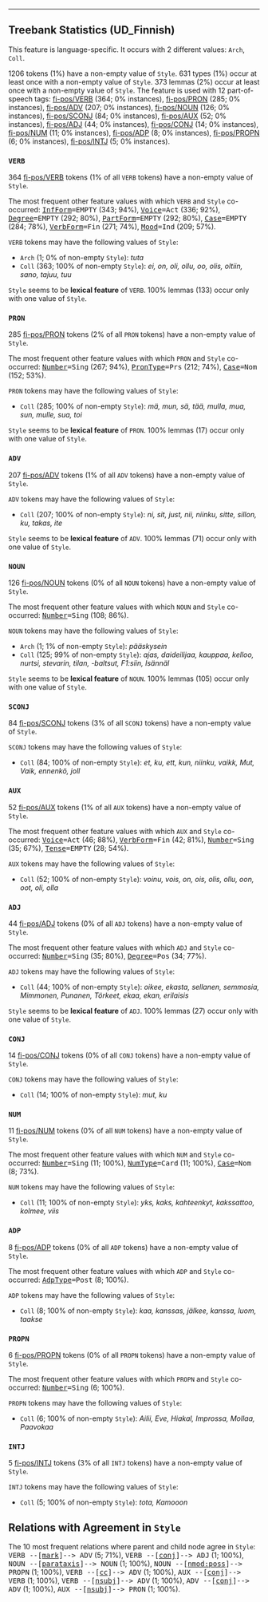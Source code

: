 

--------------------------------------------------------------------------------

## Treebank Statistics (UD_Finnish)

This feature is language-specific.
It occurs with 2 different values: `Arch`, `Coll`.

1206 tokens (1%) have a non-empty value of `Style`.
631 types (1%) occur at least once with a non-empty value of `Style`.
373 lemmas (2%) occur at least once with a non-empty value of `Style`.
The feature is used with 12 part-of-speech tags: [fi-pos/VERB]() (364; 0% instances), [fi-pos/PRON]() (285; 0% instances), [fi-pos/ADV]() (207; 0% instances), [fi-pos/NOUN]() (126; 0% instances), [fi-pos/SCONJ]() (84; 0% instances), [fi-pos/AUX]() (52; 0% instances), [fi-pos/ADJ]() (44; 0% instances), [fi-pos/CONJ]() (14; 0% instances), [fi-pos/NUM]() (11; 0% instances), [fi-pos/ADP]() (8; 0% instances), [fi-pos/PROPN]() (6; 0% instances), [fi-pos/INTJ]() (5; 0% instances).

### `VERB`

364 [fi-pos/VERB]() tokens (1% of all `VERB` tokens) have a non-empty value of `Style`.

The most frequent other feature values with which `VERB` and `Style` co-occurred: <tt><a href="InfForm.html">InfForm</a>=EMPTY</tt> (343; 94%), <tt><a href="Voice.html">Voice</a>=Act</tt> (336; 92%), <tt><a href="Degree.html">Degree</a>=EMPTY</tt> (292; 80%), <tt><a href="PartForm.html">PartForm</a>=EMPTY</tt> (292; 80%), <tt><a href="Case.html">Case</a>=EMPTY</tt> (284; 78%), <tt><a href="VerbForm.html">VerbForm</a>=Fin</tt> (271; 74%), <tt><a href="Mood.html">Mood</a>=Ind</tt> (209; 57%).

`VERB` tokens may have the following values of `Style`:

* `Arch` (1; 0% of non-empty `Style`): <em>tuta</em>
* `Coll` (363; 100% of non-empty `Style`): <em>ei, on, oli, ollu, oo, olis, oltiin, sano, tajuu, tuu</em>

`Style` seems to be **lexical feature** of `VERB`. 100% lemmas (133) occur only with one value of `Style`.

### `PRON`

285 [fi-pos/PRON]() tokens (2% of all `PRON` tokens) have a non-empty value of `Style`.

The most frequent other feature values with which `PRON` and `Style` co-occurred: <tt><a href="Number.html">Number</a>=Sing</tt> (267; 94%), <tt><a href="PronType.html">PronType</a>=Prs</tt> (212; 74%), <tt><a href="Case.html">Case</a>=Nom</tt> (152; 53%).

`PRON` tokens may have the following values of `Style`:

* `Coll` (285; 100% of non-empty `Style`): <em>mä, mun, sä, tää, mulla, mua, sun, mulle, sua, toi</em>

`Style` seems to be **lexical feature** of `PRON`. 100% lemmas (17) occur only with one value of `Style`.

### `ADV`

207 [fi-pos/ADV]() tokens (1% of all `ADV` tokens) have a non-empty value of `Style`.

`ADV` tokens may have the following values of `Style`:

* `Coll` (207; 100% of non-empty `Style`): <em>ni, sit, just, nii, niinku, sitte, sillon, ku, takas, ite</em>

`Style` seems to be **lexical feature** of `ADV`. 100% lemmas (71) occur only with one value of `Style`.

### `NOUN`

126 [fi-pos/NOUN]() tokens (0% of all `NOUN` tokens) have a non-empty value of `Style`.

The most frequent other feature values with which `NOUN` and `Style` co-occurred: <tt><a href="Number.html">Number</a>=Sing</tt> (108; 86%).

`NOUN` tokens may have the following values of `Style`:

* `Arch` (1; 1% of non-empty `Style`): <em>pääskysein</em>
* `Coll` (125; 99% of non-empty `Style`): <em>ajas, daideilijaa, kauppaa, kelloo, nurtsi, stevarin, tilan, -baltsut, F1:siin, Isännäl</em>

`Style` seems to be **lexical feature** of `NOUN`. 100% lemmas (105) occur only with one value of `Style`.

### `SCONJ`

84 [fi-pos/SCONJ]() tokens (3% of all `SCONJ` tokens) have a non-empty value of `Style`.

`SCONJ` tokens may have the following values of `Style`:

* `Coll` (84; 100% of non-empty `Style`): <em>et, ku, ett, kun, niinku, vaikk, Mut, Vaik, ennenkö, joll</em>

### `AUX`

52 [fi-pos/AUX]() tokens (1% of all `AUX` tokens) have a non-empty value of `Style`.

The most frequent other feature values with which `AUX` and `Style` co-occurred: <tt><a href="Voice.html">Voice</a>=Act</tt> (46; 88%), <tt><a href="VerbForm.html">VerbForm</a>=Fin</tt> (42; 81%), <tt><a href="Number.html">Number</a>=Sing</tt> (35; 67%), <tt><a href="Tense.html">Tense</a>=EMPTY</tt> (28; 54%).

`AUX` tokens may have the following values of `Style`:

* `Coll` (52; 100% of non-empty `Style`): <em>voinu, vois, on, ois, olis, ollu, oon, oot, oli, olla</em>

### `ADJ`

44 [fi-pos/ADJ]() tokens (0% of all `ADJ` tokens) have a non-empty value of `Style`.

The most frequent other feature values with which `ADJ` and `Style` co-occurred: <tt><a href="Number.html">Number</a>=Sing</tt> (35; 80%), <tt><a href="Degree.html">Degree</a>=Pos</tt> (34; 77%).

`ADJ` tokens may have the following values of `Style`:

* `Coll` (44; 100% of non-empty `Style`): <em>oikee, ekasta, sellanen, semmosia, Mimmonen, Punanen, Törkeet, ekaa, ekan, erilaisis</em>

`Style` seems to be **lexical feature** of `ADJ`. 100% lemmas (27) occur only with one value of `Style`.

### `CONJ`

14 [fi-pos/CONJ]() tokens (0% of all `CONJ` tokens) have a non-empty value of `Style`.

`CONJ` tokens may have the following values of `Style`:

* `Coll` (14; 100% of non-empty `Style`): <em>mut, ku</em>

### `NUM`

11 [fi-pos/NUM]() tokens (0% of all `NUM` tokens) have a non-empty value of `Style`.

The most frequent other feature values with which `NUM` and `Style` co-occurred: <tt><a href="Number.html">Number</a>=Sing</tt> (11; 100%), <tt><a href="NumType.html">NumType</a>=Card</tt> (11; 100%), <tt><a href="Case.html">Case</a>=Nom</tt> (8; 73%).

`NUM` tokens may have the following values of `Style`:

* `Coll` (11; 100% of non-empty `Style`): <em>yks, kaks, kahteenkyt, kakssattoo, kolmee, viis</em>

### `ADP`

8 [fi-pos/ADP]() tokens (0% of all `ADP` tokens) have a non-empty value of `Style`.

The most frequent other feature values with which `ADP` and `Style` co-occurred: <tt><a href="AdpType.html">AdpType</a>=Post</tt> (8; 100%).

`ADP` tokens may have the following values of `Style`:

* `Coll` (8; 100% of non-empty `Style`): <em>kaa, kanssas, jälkee, kanssa, luom, taakse</em>

### `PROPN`

6 [fi-pos/PROPN]() tokens (0% of all `PROPN` tokens) have a non-empty value of `Style`.

The most frequent other feature values with which `PROPN` and `Style` co-occurred: <tt><a href="Number.html">Number</a>=Sing</tt> (6; 100%).

`PROPN` tokens may have the following values of `Style`:

* `Coll` (6; 100% of non-empty `Style`): <em>Ailii, Eve, Hiakal, Improssa, Mollaa, Paavokaa</em>

### `INTJ`

5 [fi-pos/INTJ]() tokens (3% of all `INTJ` tokens) have a non-empty value of `Style`.

`INTJ` tokens may have the following values of `Style`:

* `Coll` (5; 100% of non-empty `Style`): <em>tota, Kamooon</em>

## Relations with Agreement in `Style`

The 10 most frequent relations where parent and child node agree in `Style`:
<tt>VERB --[<a href="../dep/mark.html">mark</a>]--> ADV</tt> (5; 71%),
<tt>VERB --[<a href="../dep/conj.html">conj</a>]--> ADJ</tt> (1; 100%),
<tt>NOUN --[<a href="../dep/parataxis.html">parataxis</a>]--> NOUN</tt> (1; 100%),
<tt>NOUN --[<a href="../dep/nmod:poss.html">nmod:poss</a>]--> PROPN</tt> (1; 100%),
<tt>VERB --[<a href="../dep/cc.html">cc</a>]--> ADV</tt> (1; 100%),
<tt>AUX --[<a href="../dep/conj.html">conj</a>]--> VERB</tt> (1; 100%),
<tt>VERB --[<a href="../dep/nsubj.html">nsubj</a>]--> ADV</tt> (1; 100%),
<tt>ADV --[<a href="../dep/conj.html">conj</a>]--> ADV</tt> (1; 100%),
<tt>AUX --[<a href="../dep/nsubj.html">nsubj</a>]--> PRON</tt> (1; 100%).

